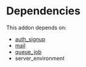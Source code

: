 # Dependencies

This addon depends on:

- [auth_signup](https://github.com/bringout/oca-ocb-security/tree/d486db3dff9832cee0081d5b7e568653384ccac2/odoo-bringout-oca-ocb-auth_signup)
- [mail](https://github.com/bringout/oca-ocb-core/tree/5d1ce43101a4d83b4ac660942e4a7a462823262f/odoo-bringout-oca-ocb-mail)
- [queue_job](https://github.com/bringout/oca-technical)
- server_environment
